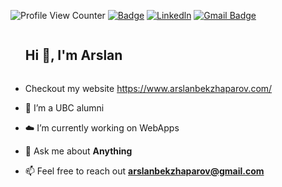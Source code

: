 <!-- <h1 align="left" id="macropower-title">O.O</h1> -->


![Profile View Counter](https://komarev.com/ghpvc/?username=arslanbekzhaparov&color=blue)
[![Badge](https://img.shields.io/badge/O.O-arslanbekzhaparov-brightgreen)](https://www.arslanbekzhaparov.com/)
[![Linkedln](https://img.shields.io/badge/LinkedIn-0077B5?style=flat-square&logo=linkedin&logoColor=white)](https://www.linkedin.com/in/arslanbek-zhaparov/)
[![Gmail Badge](https://img.shields.io/badge/-Gmail-c14438?style=flat-square&logo=Gmail&logoColor=white&link=mailto:mixdeers@gmail.com)](mailto:arslanbekzhaparov@gmail.com)
<!-- <p align="center">
   <img src="https://github.com/arslanbekzhaparov/arslanbekzhaparov/blob/main/ezgif-3-f10a993a5bf1.gif?raw=true" alt="background" width="200px" height="200px"/>
</p>
 -->
 <!--h1 without bottom border-->
<div id="user-content-toc">
  <ul align="left">
    <summary><h2 style="display: inline-block">Hi 👋, I'm Arslan</h2></summary>
  </ul>
</div>
<!--Intro start-->

- Checkout my website https://www.arslanbekzhaparov.com/

- 🔭 I’m a UBC alumni

- ☁️ I’m currently working on WebApps

- 💬 Ask me about **Anything**

- 📫 Feel free to reach out **arslanbekzhaparov@gmail.com**

<!--Intro end-->

<!-- hello there! my name is arslan, and i am excited to share my coding projects with you. :smile:

on this page, you'll find a variety of projects that i've worked on, from simple scripts to more complex applications. :computer: feel free to explore and use my code as a reference for your own projects. :book:

if you have any questions or feedback, please don't hesitate to reach out. I'm always looking for ways to improve my skills and grow as a developer. :nerd_face:

thank you for visiting my page and happy coding! :rocket:

:octocat: arslan -->

<!-- <p align="center">
   <img src="https://github.com/arslanbekzhaparov/arslanbekzhaparov/blob/main/backgroundforreadme.gif?raw=true" alt="background" size = "400"/>
</p> -->

<!-- <h1 align="left" id="macropower-title">my stats</h1> -->

<!-- [![GitHub Streak](http://github-readme-streak-stats.herokuapp.com?user=arslanbekzhaparov&theme=ayu-light)](https://git.io/streak-stats)
![Arslans's GitHub stats](https://github-readme-stats.vercel.app/api?username=arslanbekzhaparov&show_icons=true&theme=ayu-light) -->
